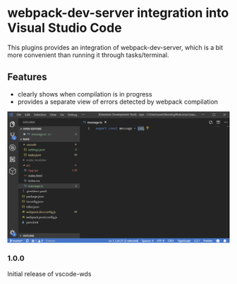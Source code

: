 # webpack-dev-server integration into Visual Studio Code

This plugins provides an integration of webpack-dev-server, which is a bit more convenient than running it through tasks/terminal.

## Features

 - clearly shows when compilation is in progress
 - provides a separate view of errors detected by webpack compilation

![](media/demo.gif)

### 1.0.0

Initial release of vscode-wds
